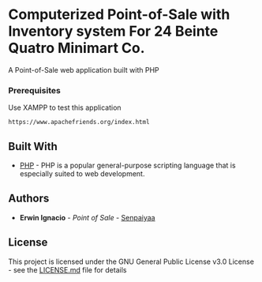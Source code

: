 # Computerized Point-of-Sale with Inventory system For 24 Beinte Quatro Minimart Co.

A Point-of-Sale web application built with PHP

### Prerequisites

Use XAMPP to test this application

```
https://www.apachefriends.org/index.html
```

## Built With

* [PHP](http://php.net/) - PHP is a popular general-purpose scripting language that is especially suited to web development.

## Authors

* **Erwin Ignacio** - *Point of Sale* - [Senpaiyaa](https://github.com/Senpaiyaa)

## License

This project is licensed under the GNU General Public License v3.0 License - see the [LICENSE.md](LICENSE.md) file for details
